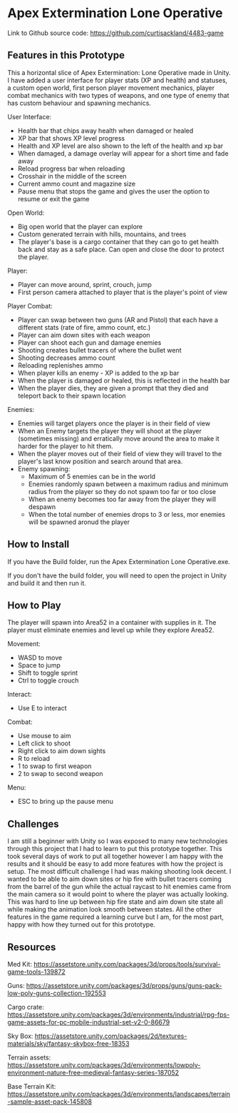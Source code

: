 # Apex Extermination Lone Operative

Link to Github source code: https://github.com/curtisackland/4483-game

## Features in this Prototype

This a horizontal slice of Apex Extermination: Lone Operative made in Unity. I have added a user interface for player stats (XP and health) and statuses, a custom open world, first person player movement mechanics, player combat mechanics with two types of weapons, and one type of enemy that has custom behaviour and spawning mechanics.

User Interface:
- Health bar that chips away health when damaged or healed
- XP bar that shows XP level progress
- Health and XP level are also shown to the left of the health and xp bar
- When damaged, a damage overlay will appear for a short time and fade away
- Reload progress bar when reloading
- Crosshair in the middle of the screen
- Current ammo count and magazine size
- Pause menu that stops the game and gives the user the option to resume or exit the game

Open World:
- Big open world that the player can explore
- Custom generated terrain with hills, mountains, and trees
- The player's base is a cargo container that they can go to get health back and stay as a safe place. Can open and close the door to protect the player.

Player:
- Player can move around, sprint, crouch, jump
- First person camera attached to player that is the player's point of view

Player Combat:
- Player can swap between two guns (AR and Pistol) that each have a different stats (rate of fire, ammo count, etc.)
- Player can aim down sites with each weapon
- Player can shoot each gun and damage enemies
- Shooting creates bullet tracers of where the bullet went
- Shooting decreases ammo count
- Reloading replenishes ammo
- When player kills an enemy - XP is added to the xp bar
- When the player is damaged or healed, this is reflected in the health bar
- When the player dies, they are given a prompt that they died and teleport back to their spawn location

Enemies:
- Enemies will target players once the player is in their field of view
- When an Enemy targets the player they will shoot at the player (sometimes missing) and erratically move around the area to make it harder for the player to hit them.
- When the player moves out of their field of view they will travel to the player's last know position and search around that area.
- Enemy spawning:
    - Maximum of 5 enemies can be in the world
    - Enemies randomly spawn between a maximum radius and minimum radius from the player so they do not spawn too far or too close
    - When an enemy becomes too far away from the player they will despawn
    - When the total number of enemies drops to 3 or less, mor enemies will be spawned aronud the player

## How to Install

If you have the Build folder, run the Apex Extermination Lone Operative.exe.

If you don't have the build folder, you will need to open the project in Unity and build it and then run it.

## How to Play

The player will spawn into Area52 in a container with supplies in it. The player must eliminate enemies and level up while they explore Area52.

Movement:
- WASD to move
- Space to jump
- Shift to toggle sprint
- Ctrl to toggle crouch

Interact:
- Use E to interact

Combat:
- Use mouse to aim
- Left click to shoot
- Right click to aim down sights
- R to reload
- 1 to swap to first weapon
- 2 to swap to second weapon

Menu:
- ESC to bring up the pause menu

## Challenges

I am still a beginner with Unity so I was exposed to many new technologies through this project that I had to learn to put this prototype together. This took several days of work to put all together however I am happy with the results and it should be easy to add more features with how the project is setup. The most difficult challenge I had was making shooting look decent. I wanted to be able to aim down sites or hip fire with bullet tracers coming from the barrel of the gun while the actual raycast to hit enemies came from the main camera so it would point to where the player was actually looking. This was hard to line up between hip fire state and aim down site state all while making the animation look smooth between states. All the other features in the game required a learning curve but I am, for the most part, happy  with how they turned out for this prototype.

## Resources

Med Kit:
https://assetstore.unity.com/packages/3d/props/tools/survival-game-tools-139872

Guns:
https://assetstore.unity.com/packages/3d/props/guns/guns-pack-low-poly-guns-collection-192553

Cargo crate:
https://assetstore.unity.com/packages/3d/environments/industrial/rpg-fps-game-assets-for-pc-mobile-industrial-set-v2-0-86679

Sky Box:
https://assetstore.unity.com/packages/2d/textures-materials/sky/fantasy-skybox-free-18353

Terrain assets:
https://assetstore.unity.com/packages/3d/environments/lowpoly-environment-nature-free-medieval-fantasy-series-187052

Base Terrain Kit:
https://assetstore.unity.com/packages/3d/environments/landscapes/terrain-sample-asset-pack-145808

